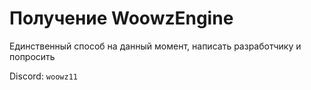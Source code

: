 # Получение WoowzEngine

Единственный способ на данный момент, написать разработчику и попросить

Discord: `woowz11`